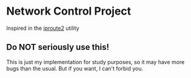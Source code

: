 # Network Control Project
Inspired in the [iproute2](https://en.wikipedia.org/wiki/Iproute2) utility

## Do NOT seriously use this!
This is just my implementation for study purposes, so it may have more bugs than the usual. But if you want, I can't forbid you.
